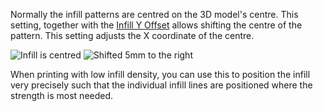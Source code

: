 Normally the infill patterns are centred on the 3D model's centre. This setting, together with the [Infill Y Offset](infill_offset_y) allows shifting the centre of the pattern. This setting adjusts the X coordinate of the centre.

![Infill is centred](infill_offset_xy_0.png)
![Shifted 5mm to the right](infill_offset_x_5.png)

When printing with low infill density, you can use this to position the infill very precisely such that the individual infill lines are positioned where the strength is most needed.